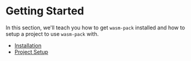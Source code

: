# Getting Started

In this section, we'll teach you how to get `wasm-pack` installed and how to setup a project
to use `wasm-pack` with.

- [Installation](./installation.html)
- [Project Setup](./project-setup/index.html)
